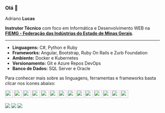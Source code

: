 ### Olá 👋

Adriano **Lucas**


<b>Instrutor Técnico</b> com foco em Informática e Desenvolvimento WEB na <b>[FIEMG - Federação das Indústrias do Estado de Minas Gerais](https://www.fiemg.com.br/)</b>.

<hr>

- <b>Linguagens:</b> C#, Python e Ruby 
- <b>Frameworks:</b> Angular, Bootstrap, Ruby On Rails e Zurb Foundation
- <b>Ambiente:</b> Docker e Kubernetes
- <b>Versionamento:</b> Git e Azure Repos DevOps
- <b>Banco de Dados:</b> SQL Server e Oracle



Para conhecer mais sobre as linguagens, ferramentas e frameworks basta clicar nos ícones abaixo:

<!--

Atualmente adquirindo novas skills com foco em desenvolvimento de sistemas em C# e .NET

- [x] C#
- [x] ASP.NET
- [x] Introdução ao DevOps
- [x] Desenvolvimento SPA com Angular
- [x] Docker do Zero ao Avançado 
- [ ] Kubernetes `(90% Completo)`
- [ ] Dominando o ASP.NET MVC Core
- [ ] REST com ASP.NET Core WebAPI

- [x] ~Fundamentos do C#~ `(100% Completo)`
- [x] ~ASP.NET~ `(100% Completo)`
- [x] ~Introdução ao DevOps~ `(100% Completo)`
- [x] ~Desenvolvimento SPA com Angular~ `(100% Completo)`
- [x] ~Docker do Zero ao Avançado~ `(100% Completo)`
- [ ] Kubernetes `(90% Completo)`
- [ ] Dominando o ASP.NET MVC Core `(73% Completo)`
- [ ] REST com ASP.NET Core WebAPI `(38% Completo)`

-->

<a href="https://dotnet.microsoft.com/pt-br/" target="_blank" title=".NET"><img height="25em" width="25em" src="https://github.com/marquescharlon/marquescharlon/assets/22162514/d710d22f-ce60-405b-8b31-b4b48ae73901.png?raw=true" /></a>
<a href="https://learn.microsoft.com/pt-br/dotnet/csharp/" target="_blank" title="C#"><img height="25em" width="25em" src="https://github.com/marquescharlon/marquescharlon/assets/22162514/7ac2862d-12e7-431c-b30a-d1b68c1bee76" /></a>
<a href="https://www.python.org/" target="_blank" title="Python"><img height="25em" width="25em" src="https://github.com/marquescharlon/marquescharlon/assets/22162514/f9fae115-6002-4ea7-bfee-7e9d3e774632" /></a>
<a href="https://www.ruby-lang.org/pt/" target="_blank" title="Ruby"><img height="25em" width="25em" src="https://github.com/marquescharlon/marquescharlon/assets/22162514/4b738939-b658-4ff4-870f-7c5433836254" /></a>
<a href="https://angular.dev/" target="_blank" title="Angular"><img height="25em" width="25em" src="https://github.com/marquescharlon/marquescharlon/assets/22162514/bb476905-f69f-418f-a33c-75ccd47002aa" /></a>
<a href="https://getbootstrap.com/" target="_blank" title="Bootstrap"><img height="25em" width="25em" src="https://github.com/marquescharlon/marquescharlon/assets/22162514/63d7265c-b53f-4d9a-b8ae-f10cad23c2e8" /></a>
<a href="https://rubyonrails.org/" target="_blank" title="Ruby On Rails"><img height="25em" width="25em" src="https://github.com/marquescharlon/marquescharlon/assets/22162514/3f970850-4a09-4077-9af2-55eea739659d" /></a>
<a href="https://get.foundation/" target="_blank" title="Zurb Foundation"><img height="25em" width="25em" src="https://github.com/marquescharlon/marquescharlon/assets/22162514/1648a314-f839-4c4b-ac62-658b66105c80" /></a>
<a href="https://gitforwindows.org/" target="_blank" title="Git For Windows"><img height="25em" width="25em" src="https://github.com/marquescharlon/marquescharlon/assets/22162514/4e315d79-9d80-4f60-9c36-afeae6221a1a" /></a>
<a href="https://www.docker.com/" target="_blank" title="Docker"><img height="25em" width="25em" src="https://github.com/marquescharlon/marquescharlon/assets/22162514/e829512b-5fcc-4c92-95d2-440019e97e5b" /></a>
<a href="https://kubernetes.io/pt-br/" target="_blank" title="Kubernetes"><img height="25em" width="25em" src="https://github.com/marquescharlon/marquescharlon/assets/22162514/eaa81bbc-31f0-41bb-85eb-6d0a4db8874f" /></a>
<a href="https://azure.microsoft.com/pt-br/resources/cloud-computing-dictionary/what-is-devops" target="_blank" title="DevOps"><img height="25em" width="25em" src="https://github.com/marquescharlon/marquescharlon/assets/22162514/6230dfd4-0f16-4988-8a3a-fe2ef6ad2f93" /></a>
<a href="https://www.microsoft.com/pt-br/sql-server/sql-server-downloads" target="_blank" title="SQL Server"><img height="25em" width="25em" src="https://github.com/marquescharlon/marquescharlon/assets/22162514/d061dfc3-6267-4035-a20f-a0644024c688" /></a>
<a href="https://www.oracle.com/br/database/" target="_blank" title="Oracle"><img height="25em" width="25em" src="https://github.com/marquescharlon/marquescharlon/assets/22162514/02477416-0a8b-4460-891c-0283024d7ada" /></a>









<!-- Para quem quiser, são esses os sites https://desenvolvedor.io/ e https://balta.io/ -->


<div><a href="https://www.youtube.com/channel/UChikU423HtvQDp-vH2ITYIA" target="_blank"><img src="https://img.shields.io/badge/YouTube-FF0000?style=for-the-badge&logo=youtube&logoColor=white" target="_blank"></a> <a href="https://instagram.com/marquescharlon" target="_blank"><img src="https://img.shields.io/badge/-Instagram-%23E4405F?style=for-the-badge&logo=instagram&logoColor=white" target="_blank"></a> <a href="https://www.linkedin.com/in/marquescharlon/" target="_blank"><img src="https://img.shields.io/badge/-LinkedIn-%230077B5?style=for-the-badge&logo=linkedin&logoColor=white" target="_blank"></a></div>
</br>


<!--
<div align="left">
  <a href="https://github.com/marquescharlon">
  <img height="180em" src="https://github-readme-stats.vercel.app/api?username=marquescharlon&show_icons=true&theme=graywhite&include_all_commits=true&count_private=true"/>
  <img height="180em" src="https://github-readme-stats.vercel.app/api/top-langs/?username=marquescharlon&layout=compact&langs_count=7&theme=graywhite"/>
</div>
-->

<!--
**marquescharlon/marquescharlon** is a ✨ _special_ ✨ repository because its `README.md` (this file) appears on your GitHub profile.

Here are some ideas to get you started:

- 🔭 I’m currently working on ...
- 🌱 I’m currently learning ...
- 👯 I’m looking to collaborate on ...
- 🤔 I’m looking for help with ...
- 💬 Ask me about ...
- 📫 How to reach me: ...
- 😄 Pronouns: ...
- ⚡ Fun fact: ...
-->
